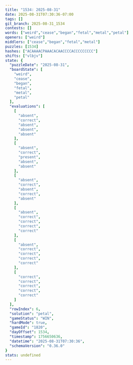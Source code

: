 ```yaml
---
title: "1534: 2025-08-31"
date: 2025-08-31T07:30:36-07:00
tags: []
git_branch: 2025-08-31_1534
contests: []
words: ["weird","cease","began","fetal","metal","petal"]
openers: ["weird"]
middlers: ["cease","began","fetal","metal"]
puzzles: [1534]
hashes: ["ACAAAACPAAACACAACCCCACCCCCCCCC"]
shifts: ["vlbjv"]
state: {
  "puzzleDate": "2025-08-31",
  "boardState": [
    "weird",
    "cease",
    "began",
    "fetal",
    "metal",
    "petal"
  ],
  "evaluations": [
    [
      "absent",
      "correct",
      "absent",
      "absent",
      "absent"
    ],
    [
      "absent",
      "correct",
      "present",
      "absent",
      "absent"
    ],
    [
      "absent",
      "correct",
      "absent",
      "correct",
      "absent"
    ],
    [
      "absent",
      "correct",
      "correct",
      "correct",
      "correct"
    ],
    [
      "absent",
      "correct",
      "correct",
      "correct",
      "correct"
    ],
    [
      "correct",
      "correct",
      "correct",
      "correct",
      "correct"
    ]
  ],
  "rowIndex": 6,
  "solution": "petal",
  "gameStatus": "WIN",
  "hardMode": true,
  "gameId": "1820",
  "dayOffset": 1534,
  "timestamp": 1756650636,
  "datetime": "2025-08-31T07:30:36",
  "schemaVersion": "0.36.0"
}
stats: undefined
---
```

<!-- more -->
